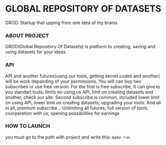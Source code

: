 <h1>GLOBAL REPOSITORY OF DATASETS</h1>
<p>GROD. Startup that upping from one idea of my brains</p>

<h3>ABOUT PROJECT</h3>
<p>GROD(Global Repository Of Datasets) is platform to creating, saving and using datasets for your ideas.</p>
<p></p>

<h3>API</h3>
<p>API and another futures(using our tools, getting secret codes and another) will be work depanding of your permissions. 
You will can buy two subscribes or use free version.
For the first is free subscribe, It can give to you standart tools, limits on using us API, limit on creating datasets and another, check our site. 
Second subscribe is common, included lower limit on using API, lower limit on creating datasets, upgrading your tools. 
And all in all, premium subscribe... Unlimiting all futures, full version of tools, coorperetion with us, opening possibilities for earnings</p>

<h3>HOW TO LAUNCH</h3>
<p>you must go to the path with project and write this: <code>make run</code></p>